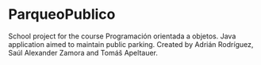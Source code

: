 ParqueoPublico
==============

School project for the course Programación orientada a objetos. Java application aimed to maintain public parking. Created by Adrián Rodríguez, Saúl Alexander Zamora and Tomáš Apeltauer.

